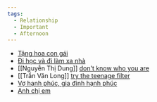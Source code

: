 ```yaml
---
tags:
  - Relationship
  - Important
  - Afternoon
---
```

- [Tặng hoa con gái](https://www.tiktok.com/@vickygiap/video/7344630003268652295)
- [Đi học và đi làm xa nhà](https://www.tiktok.com/@embedanglonn/photo/7337304439239298305)
- [[Nguyễn Thị Dung]] [don't know who you are](https://www.tiktok.com/@blesstune/video/7106201480738262277)
- [[Trần Văn Long]] [try the teenage filter ](https://www.tiktok.com/@brianperera/video/7202373024241241390)
- [Vợ hạnh phúc, gia đình hạnh phúc](https://www.tiktok.com/@ttnthuy923/photo/7270420172584930565)
- [Anh chị em](https://www.tiktok.com/@trdhuog222/video/7337185803237379336)
